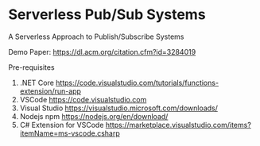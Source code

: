 # Serverless Pub/Sub Systems
A Serverless Approach to Publish/Subscribe Systems

Demo Paper: https://dl.acm.org/citation.cfm?id=3284019 

Pre-requisites
1. .NET Core https://code.visualstudio.com/tutorials/functions-extension/run-app
2. VSCode https://code.visualstudio.com
4. Visual Studio https://visualstudio.microsoft.com/downloads/
3. Nodejs npm https://nodejs.org/en/download/
4. C# Extension for VSCode https://marketplace.visualstudio.com/items?itemName=ms-vscode.csharp
